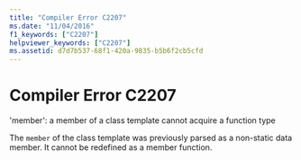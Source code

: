 ```yaml
---
title: "Compiler Error C2207"
ms.date: "11/04/2016"
f1_keywords: ["C2207"]
helpviewer_keywords: ["C2207"]
ms.assetid: d7d7b537-68f1-420a-9835-b5b6f2cb5cfd
---
```

# Compiler Error C2207

'member': a member of a class template cannot acquire a function type

The `member` of the class template was previously parsed as a non-static data member. It cannot be redefined as a member function.
